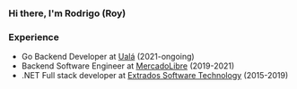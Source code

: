 ### Hi there, I'm Rodrigo (Roy)

### Experience

- Go Backend Developer at [Ualá](https://github.com/bancar) (2021-ongoing)
- Backend Software Engineer at [MercadoLibre](https://github.com/mercadolibre) (2019-2021)
- .NET Full stack developer at [Extrados Software Technology](https://github.com/Extrados-AR) (2015-2019)



<!--
**rcarrion2/rcarrion2** is a ✨ _special_ ✨ repository because its `README.md` (this file) appears on your GitHub profile.

Here are some ideas to get you started:

- 🔭 I’m currently working on ...
- 🌱 I’m currently learning ...
- 👯 I’m looking to collaborate on ...
- 🤔 I’m looking for help with ...
- 💬 Ask me about ...
- 📫 How to reach me: ...
- 😄 Pronouns: ...
- ⚡ Fun fact: ...
-->
